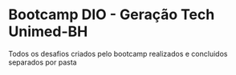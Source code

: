 # Bootcamp DIO - Geração Tech Unimed-BH
Todos os desafios criados pelo bootcamp realizados e concluidos separados por pasta
